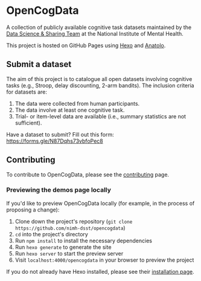 # OpenCogData

A collection of publicly available cognitive task datasets maintained by the [Data Science & Sharing Team](https://cmn.nimh.nih.gov/dsst) at the National Institute of Mental Health.

This project is hosted on GitHub Pages using [Hexo](https://hexo.io/docs/) and [Anatolo](https://github.com/Lhcfl/hexo-theme-anatolo).

## Submit a dataset

The aim of this project is to catalogue all open datasets involving cognitive tasks (e.g., Stroop, delay discounting, 2-arm bandits). The inclusion criteria for datasets are:

1. The data were collected from human participants.
2. The data involve at least one cognitive task.
3. Trial- or item-level data are available (i.e., summary statistics are not sufficient).

Have a dataset to submit? Fill out this form: https://forms.gle/N87Dqhs73vbfoPec8

## Contributing

To contribute to OpenCogData, please see the [contributing](https://nimh-dsst.github.io/opencogdata/contribute) page.

### Previewing the demos page locally

If you'd like to preview OpenCogData locally (for example, in the process of proposing a change):

1. Clone down the project's repository (`git clone https://github.com/nimh-dsst/opencogdata`)
2. `cd` into the project's directory
3. Run `npm install` to install the necessary dependencies
4. Run `hexo generate` to generate the site
5. Run `hexo server` to start the preview server
6. Visit `localhost:4000/opencogdata` in your browser to preview the project

If you do not already have Hexo installed, please see their [installation page](https://hexo.io/docs/#Installation).
